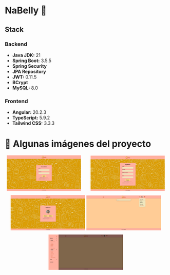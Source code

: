 # NaBelly 🥨

## Stack

### Backend
- **Java JDK:** 21
- **Spring Boot:** 3.5.5
- **Spring Security**
- **JPA Repository**
- **JWT:** 0.11.5
- **BCrypt**
- **MySQL:** 8.0

### Frontend
- **Angular:** 20.2.3
- **TypeScript:** 5.9.2
- **Tailwind CSS:** 3.3.3

# 📸 Algunas imágenes del proyecto

<div style="text-align: center;">
  <img src="./images/Login.png" alt="Foto 1" width="46%" style="margin-right:5%; margin-bottom:10px;" />
  <img src="./images/SignUp.png" alt="Foto 2" width="46%" style="margin-bottom:10px;" />
  <img src="./images/SignUp2.png" alt="Foto 3" width="46%" style="margin-bottom:10px;" />
  <img src="./images/InicioNav.png" alt="Foto 4" width="46%" style="margin-bottom:10px;" />
  <img src="./images/MenuLateral.png" alt="Foto 5" width="46%" style="margin-bottom:10px;" />
</div>

